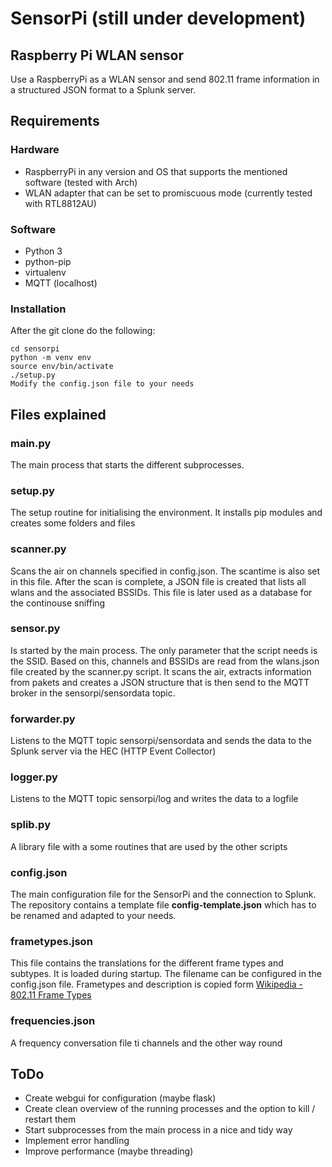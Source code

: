 # SensorPi (still under development)
## Raspberry Pi WLAN sensor

Use a RaspberryPi as a WLAN sensor and send 802.11 frame information in a structured JSON format to a Splunk server.

## Requirements

### Hardware
* RaspberryPi in any version and OS that supports the mentioned software (tested with Arch) 
* WLAN adapter that can be set to promiscuous mode (currently tested with RTL8812AU)

### Software
* Python 3
* python-pip
* virtualenv
* MQTT (localhost)

### Installation
After the git clone do the following:
```
cd sensorpi
python -m venv env
source env/bin/activate
./setup.py
Modify the config.json file to your needs
```

## Files explained

### main.py
The main process that starts the different subprocesses.

### setup.py
The setup routine for initialising the environment. It installs pip modules and creates some folders and files

### scanner.py
Scans the air on channels specified in config.json. The scantime is also set in this file. After the scan is complete, a JSON file is created that lists all wlans and the associated BSSIDs. This file is later used as a database for the continouse sniffing

### sensor.py
Is started by the main process. The only parameter that the script needs is the SSID. Based on this, channels and BSSIDs are read from the wlans.json file created by the scanner.py script. It scans the air, extracts information from pakets and creates a JSON structure that is then send to the MQTT broker in the sensorpi/sensordata topic.

### forwarder.py
Listens to the MQTT topic sensorpi/sensordata and sends the data to the Splunk server via the HEC (HTTP Event Collector)

### logger.py
Listens to the MQTT topic sensorpi/log and writes the data to a logfile

### splib.py
A library file with a some routines that are used by the other scripts

### config.json
The main configuration file for the SensorPi and the connection to Splunk. The repository contains a template file **config-template.json** which has to be renamed and adapted to your needs.

### frametypes.json
This file contains the translations for the different frame types and subtypes. It is loaded during startup. The filename can be configured in the config.json file. Frametypes and description is copied form [Wikipedia - 802.11 Frame Types](https://en.wikipedia.org/wiki/802.11_Frame_Types)

### frequencies.json
A frequency conversation file ti channels and the other way round

## ToDo
* Create webgui for configuration (maybe flask)
* Create clean overview of the running processes and the option to kill / restart them
* Start subprocesses from the main process in a nice and tidy way
* Implement error handling
* Improve performance (maybe threading)

